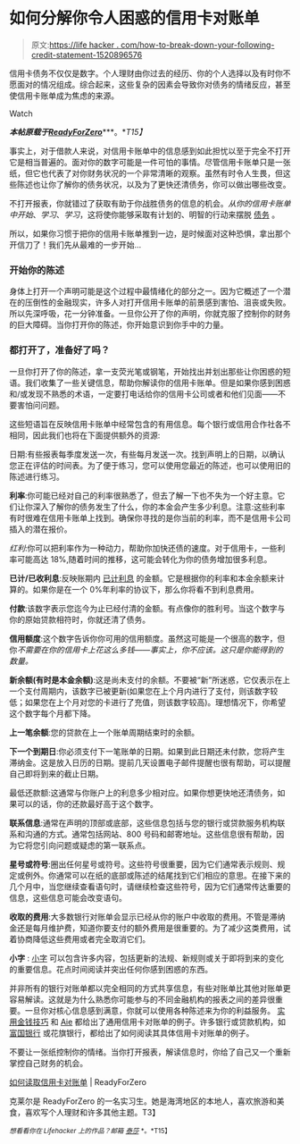 # 如何分解你令人困惑的信用卡对账单

> 原文:[https://life hacker . com/how-to-break-down-your-following-credit-statement-1520896576](https://lifehacker.com/how-to-break-down-your-confusing-credit-card-statement-1520896576)

信用卡债务不仅仅是数字。个人理财由你过去的经历、你的个人选择以及有时你不愿面对的情况组成。综合起来，这些复杂的因素会导致你对债务的情绪反应，甚至使信用卡账单成为焦虑的来源。

Watch

***本帖原载于***[***ReadyForZero***](http://blog.readyforzero.com/how-to-read-a-credit-card-statement/)***。**T15】*

事实上，对于借款人来说，对信用卡账单中的信息感到如此担忧以至于完全不打开它是相当普遍的。面对你的数字可能是一件可怕的事情。尽管信用卡账单只是一张纸，但它也代表了对你财务状况的一个非常清晰的观察。虽然有时令人生畏，但这些陈述也让你了解你的债务状况，以及为了更快还清债务，你可以做出哪些改变。

不打开报表，你就错过了获取有助于你战胜债务的信息的机会。*从你的信用卡账单中开始*、*学习*、*学习*，这将使你能够采取有计划的、明智的行动来摆脱 [债务](https://lifehacker.com/a-step-by-step-guide-to-getting-out-of-debt-1475515477) 。

所以，如果你习惯于把你的信用卡账单推到一边，是时候面对这种恐惧，拿出那个开信刀了！我们先从最难的一步开始…

### 开始你的陈述

身体上打开一个声明可能是这个过程中最情绪化的部分之一。因为它概述了一个潜在的压倒性的金融现实，许多人对打开信用卡账单的前景感到害怕、沮丧或失败。所以先深呼吸，花一分钟准备。一旦你公开了你的声明，你就克服了控制你的财务的巨大障碍。当你打开你的陈述，你开始意识到你手中的力量。

### 都打开了，准备好了吗？

一旦你打开了你的陈述，拿一支荧光笔或钢笔，开始找出并划出那些让你困惑的短语。我们收集了一些关键信息，帮助你解读你的信用卡账单。但是如果你感到困惑和/或发现不熟悉的术语，一定要打电话给你的信用卡公司或者和他们见面——不要害怕问问题。

这些短语旨在反映信用卡账单中经常包含的有用信息。每个银行或信用合作社各不相同，因此我们也将在下面提供额外的资源:

日期:有些报表每季度发送一次，有些每月发送一次。找到声明上的日期，以确认您正在评估的时间表。为了便于练习，您可以使用您最近的陈述，也可以使用旧的陈述进行练习。

**利率**:你可能已经对自己的利率很熟悉了，但去了解一下也不失为一个好主意。它们让你深入了解你的债务发生了什么，你的本金会产生多少利息。注意:这些利率有时很难在信用卡账单上找到。确保你寻找的是你当前的利率，而不是信用卡公司插入的潜在报价。

*红利*:你可以把利率作为一种动力，帮助你加快还债的速度。对于信用卡，一些利率可能高达 18%,随着时间的推移，这可能会转化为你的债务增加很多利息。

**已计/已收利息**:反映账期内 [已计利息](https://lifehacker.com/money-saving-phone-calls-how-to-negotiate-down-your-ap-1442440646) 的金额。它是根据你的利率和本金余额来计算的。如果你是在一个 0%年利率的协议下，那么你将看不到利息费用。

**付款**:该数字表示您迄今为止已经付清的金额。有点像你的胜利号。当这个数字与你的原始贷款相符时，你就还清了债务。

**信用额度**:这个数字告诉你你可用的信用额度。虽然这可能是一个很高的数字，但你*不需要在你的信用卡上花这么多钱——事实上，你不应该。这只是你能得到的数量。*

**新余额(有时是本金余额)**:这是尚未支付的余额。不要被“新”所迷惑，它仅表示在上一个支付周期内，该数字已被更新(如果您在上个月内进行了支付，则该数字较低；如果您在上个月对您的卡进行了充值，则该数字较高)。理想情况下，你希望这个数字每个月都下降。

**上一笔余额**:您的贷款在上一个账单周期结束时的余额。

**下一个到期日**:你必须支付下一笔账单的日期。如果到此日期还未付款，您将产生滞纳金。这是放入日历的日期。提前几天设置电子邮件提醒也很有帮助，可以提醒自己即将到来的截止日期。

最低还款额:这通常与你账户上的利息多少相对应。如果你想更快地还清债务，如果可以的话，你的还款最好高于这个数字。

**联系信息**:通常在声明的顶部或底部，这些信息包括与您的银行或贷款服务机构联系和沟通的方式。通常包括网站、800 号码和邮寄地址。这些信息很有帮助，因为它将您引向问题或疑虑的第一联系点。

**星号或符号**:圈出任何星号或符号。这些符号很重要，因为它们通常表示规则、规定或例外。你通常可以在纸的底部或陈述的结尾找到它们相应的意思。在接下来的几个月中，当您继续查看语句时，请继续检查这些符号，因为它们通常传达重要的信息，这些信息可能会改变语句。

**收取的费用**:大多数银行对账单会显示已经从你的账户中收取的费用。不管是滞纳金还是每月维护费，知道你要支付的额外费用是很重要的。为了减少这类费用，试着协商降低这些费用或者完全取消它们。

**小字** : [小字](https://lifehacker.com/watch-out-for-rewards-credit-card-traps-that-keep-you-f-5885417) 可以包含许多内容，包括更新的法规、新规则或关于即将到来的变化的重要信息。花点时间阅读并突出任何你感到困惑的东西。

并非所有的银行对账单都以完全相同的方式共享信息，有些对账单比其他对账单更容易解读。这就是为什么熟悉你可能参与的不同金融机构的报表之间的差异很重要。一旦你对核心信息感到满意，你就可以使用各种陈述来为你的利益服务。 [实用金钱技巧](https://www.practicalmoneyskills.com/) 和 [Aie](http://www.aie.org/managing-your-money/credit-cards/How-to-Read-a-Credit-Card-Statement.cfm) 都给出了通用信用卡对账单的例子。许多银行或贷款机构，如 [富国银行](https://www.wellsfargo.com/credit-cards/statement/) 或花旗银行，都给出了如何阅读其具体信用卡对账单的例子。

不要让一张纸控制你的情绪。当你打开报表，解读信息时，你给了自己又一个重新掌控自己财务的机会。

[如何读取信用卡对账单](http://blog.readyforzero.com/how-to-read-a-credit-card-statement/) | ReadyForZero

克莱尔是 ReadyForZero 的一名实习生。她是海湾地区的本地人，喜欢旅游和美食，喜欢写个人理财和许多其他主题。T3】

<small>*想看看你在 Lifehacker 上的作品？邮箱*</small> [<small>*泰莎*</small>](https://mail.google.com/mail/?view=cm&fs=1&tf=1&to=tessa@lifehacker.com) <small>*。*T15】</small>